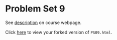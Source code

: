 # Problem Set 9

See [description](https://rudeboybert.github.io/STAT495/#problem_set_9) on course webpage.

Click [here](http://htmlpreview.github.io/?https://github.com/abby-shah/PS09/blob/master/PS09.html) to view your forked version of `PS09.html`.
